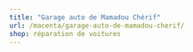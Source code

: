```yaml
---
title: "Garage auto de Mamadou Chérif"
url: /macenta/garage-auto-de-mamadou-cherif/
shop: réparation de voitures
---
```

